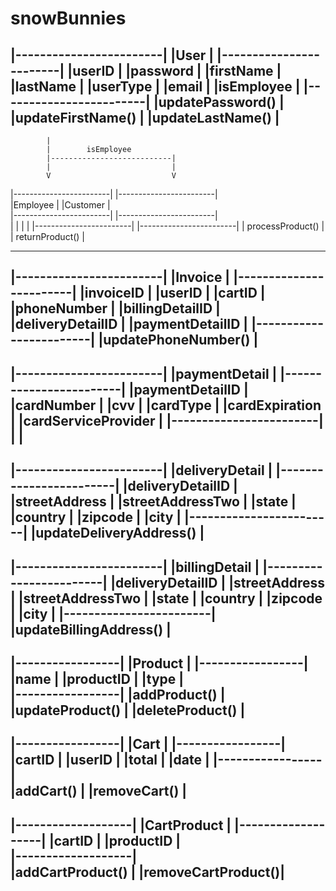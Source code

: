 # snowBunnies 
|------------------------|
|User                    |
|------------------------|
|userID                  |
|password                |
|firstName               |
|lastName                |
|userType                |
|email                   |
|isEmployee              |
|------------------------|
|updatePassword()        |
|updateFirstName()       | 
|updateLastName()        |
-------------------------
            |
            |        isEmployee
            |---------------------------|
            |                           |
            V                           V
|------------------------|          |------------------------|    
|Employee                |          |Customer                |  
|------------------------|          |------------------------|  
|                        |          |                        |
|------------------------|          |------------------------|
| processProduct()       |          | returnProduct()        |
--------------------------          --------------------------     

|------------------------|
|Invoice                 |
|------------------------|
|invoiceID               |
|userID                  |
|cartID                  |
|phoneNumber             |
|billingDetailID         |
|deliveryDetailID        | 
|paymentDetailID         |
|------------------------|
|updatePhoneNumber()     |
-------------------------

|------------------------|
|paymentDetail           |
|------------------------|
|paymentDetailID         |
|cardNumber              |
|cvv                     |
|cardType                |
|cardExpiration          |
|cardServiceProvider     |
|------------------------|
|                        |
-------------------------

|------------------------|
|deliveryDetail          |
|------------------------|
|deliveryDetailID        |
|streetAddress           |
|streetAddressTwo        |
|state                   |
|country                 |
|zipcode                 |
|city                    |
|------------------------|
|updateDeliveryAddress() |
-------------------------

|------------------------|
|billingDetail           |
|------------------------|
|deliveryDetailID        |
|streetAddress           |
|streetAddressTwo        |
|state                   |
|country                 |
|zipcode                 |
|city                    |
|------------------------|
|updateBillingAddress()  |
-------------------------

|-----------------|
|Product          |
|-----------------|
|name             |
|productID        |
|type             |  
|-----------------|
|addProduct()     |
|updateProduct()  |
|deleteProduct()  |
------------------

|-----------------|
|Cart             |
|-----------------|
|cartID           |
|userID           |
|total            |
|date             |
|-----------------|       
|addCart()        |
|removeCart()     |
------------------

|-------------------|
|CartProduct        |
|-------------------|
|cartID             |
|productID          |    
|-------------------|       
|addCartProduct()   |
|removeCartProduct()|
--------------------
